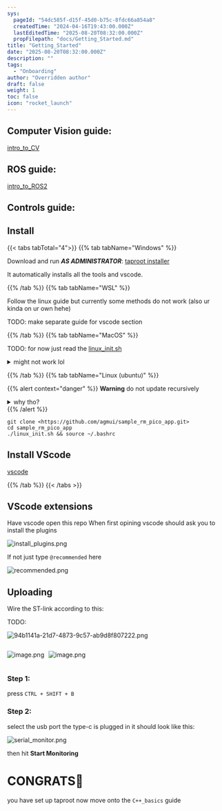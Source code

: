 ```yaml
---
sys:
  pageId: "54dc585f-d15f-45d0-b75c-8fdc66a854a8"
  createdTime: "2024-04-16T19:43:00.000Z"
  lastEditedTime: "2025-08-20T08:32:00.000Z"
  propFilepath: "docs/Getting_Started.md"
title: "Getting_Started"
date: "2025-08-20T08:32:00.000Z"
description: ""
tags:
  - "Onboarding"
author: "Overridden author"
draft: false
weight: 1
toc: false
icon: "rocket_launch"
---
```


## Computer Vision guide:

[intro_to_CV](https://agmui.github.io/notion2hugo_test/docs/guides/intro_to_cv/cv_setup/)

## ROS guide:

[intro_to_ROS2](https://agmui.github.io/notion2hugo_test/docs/guides/intro_to_ros2/getting-started-with-ros2/)

## Controls guide:

## Install

{{< tabs tabTotal="4">}}
{{% tab tabName="Windows" %}}

Download and run _**AS ADMINISTRATOR**_: [taproot installer](https://github.com/Thornbots/TeachingFreshies/releases/tag/1.0)

It automatically installs all the tools and vscode.

{{% /tab %}}
{{% tab tabName="WSL" %}}

Follow the linux guide but currently some methods do not work (also ur kinda on ur own hehe)

TODO: make separate guide for vscode section

{{% /tab %}}
{{% tab tabName="MacOS" %}}

TODO: for now just read the [linux_init.sh](https://github.com/agmui/sample_rm_pico_app/blob/main/linux_init.sh)

<details>
<summary>might not work lol</summary>

`brew install libusb pkg-config`

Next install: [vscode](https://code.visualstudio.com/Download)

</details>

{{% /tab %}}
{{% tab tabName="Linux (ubuntu)" %}}

{{% alert context="danger" %}}
**Warning** do not update recursively
<details>
<summary>why tho?</summary>
There are some submodules that may go on for a while (like tinyusb) and I highly
recommend you don't need to get them.
If you want to see what submodules I update just look in `linux_init.sh`
</details>
{{% /alert %}}

```shell
git clone <https://github.com/agmui/sample_rm_pico_app.git>
cd sample_rm_pico_app
./linux_init.sh && source ~/.bashrc
```

## Install VScode

[vscode](https://code.visualstudio.com/Download)

{{% /tab %}}
{{< /tabs >}}

## VScode extensions

Have vscode open this repo
When first opining vscode should ask you to install the plugins

![install_plugins.png](https://prod-files-secure.s3.us-west-2.amazonaws.com/d518164a-d88e-44d1-a4ee-3adb3bd8bce0/89bd30f0-1825-4e77-867b-0a41ce370880/install_plugins.png?X-Amz-Algorithm=AWS4-HMAC-SHA256&X-Amz-Content-Sha256=UNSIGNED-PAYLOAD&X-Amz-Credential=ASIAZI2LB466YVP6BMSC%2F20250922%2Fus-west-2%2Fs3%2Faws4_request&X-Amz-Date=20250922T013836Z&X-Amz-Expires=3600&X-Amz-Security-Token=IQoJb3JpZ2luX2VjEJn%2F%2F%2F%2F%2F%2F%2F%2F%2F%2FwEaCXVzLXdlc3QtMiJGMEQCIAQwlQo0dY2F6c8SGKOty8rkxTdGK7Ik3TNL6pzRVvtjAiBgoesHtKVsEP7S69yrIPR7I%2Fi6oETerFBQwv1cDdApiSr%2FAwgiEAAaDDYzNzQyMzE4MzgwNSIM8TW4fJZHXn3EJnN9KtwDJhd7czTzE3qWI%2FnAv89SzoiGlUeKY1lw4biZQOwLe%2FR%2Bi4HJToeNELdv11bv61nnT9oPYs23IN7mF%2BpEp8EWY5GAr%2FUvjtBYsR%2BO3nMDiFkU%2FJcyiniJIxBohno6gGXpiK40FpcBHZV%2BFcBlQ6R1zoXHgCkSf2FDLoWP0vQNoz8Aa793HHGdF6XsYCxmr4MtIHLpFam1KDoRWeWV5SwSHLi6gYrfGCOu5HyGkDQnGVaawNRUcV2ozlK4V1ux1cndeTiwRJ9EST2OK2N6cu5eQryhCJp4OQGYIeIr5vVhjqyXXIdc4R7MvNClms2o4YmmWlEnjsikm9HwmHMsIkmxnf%2Fv3wJJs3X0WQ%2Fsx5sPGN4X8YV1WADEaxf%2FHLRBQcFtyk63ejwlnw0nUiOsB8xCEZAPIOXsk2dolQcDbWiBa6R%2BnrgXJk32KVBOf3OSP1IFM9uOq1OkqSeVfNxX8oZq%2BqUv5kR1jZLqOh%2FVANoKzInF5nDkQoECk4z3moqb7b6b4%2BYjpdDZyJe6soIde39iKTWFCUJ5OcRPf%2FLiL%2FVIK470Pb6wSx2D%2B08odOWgjrNwnwW%2BWkUq%2Bn%2BxLuBxo77%2FQxhHl9Mzn2aPj8Shnhe3pETdDE0yPddbt5uLcGYw98XCxgY6pgHDaaCcbynOl2YUNIFCh14T0WKeZFIVI06%2Fuzx%2Bc9jWeEHFRC0%2B2JSRXyETDpURp7Z5IFg9U%2BQTMx1CFouD696HfsibQDJQhME3K%2FQZwNjthEXrR0%2F2HKoycbVags4IwWaKnVErE30Uof8cApMvkiFnvkkiVr0deLI%2FfLWWVZSFa1BCoBDR0N2ckJclEDREzYweLw4qBIapCDiZxj6LAzCyjwRH9mCk&X-Amz-Signature=119bd052a89debb6e53e85676b347d2b4591fbe1747ba95ce0d57725f3505d2b&X-Amz-SignedHeaders=host&x-amz-checksum-mode=ENABLED&x-id=GetObject)

If not just type `@recommended` here  

![recommended.png](https://prod-files-secure.s3.us-west-2.amazonaws.com/d518164a-d88e-44d1-a4ee-3adb3bd8bce0/61e661e9-5d85-4dfc-be0d-8d2097a5e793/recommended.png?X-Amz-Algorithm=AWS4-HMAC-SHA256&X-Amz-Content-Sha256=UNSIGNED-PAYLOAD&X-Amz-Credential=ASIAZI2LB466YVP6BMSC%2F20250922%2Fus-west-2%2Fs3%2Faws4_request&X-Amz-Date=20250922T013836Z&X-Amz-Expires=3600&X-Amz-Security-Token=IQoJb3JpZ2luX2VjEJn%2F%2F%2F%2F%2F%2F%2F%2F%2F%2FwEaCXVzLXdlc3QtMiJGMEQCIAQwlQo0dY2F6c8SGKOty8rkxTdGK7Ik3TNL6pzRVvtjAiBgoesHtKVsEP7S69yrIPR7I%2Fi6oETerFBQwv1cDdApiSr%2FAwgiEAAaDDYzNzQyMzE4MzgwNSIM8TW4fJZHXn3EJnN9KtwDJhd7czTzE3qWI%2FnAv89SzoiGlUeKY1lw4biZQOwLe%2FR%2Bi4HJToeNELdv11bv61nnT9oPYs23IN7mF%2BpEp8EWY5GAr%2FUvjtBYsR%2BO3nMDiFkU%2FJcyiniJIxBohno6gGXpiK40FpcBHZV%2BFcBlQ6R1zoXHgCkSf2FDLoWP0vQNoz8Aa793HHGdF6XsYCxmr4MtIHLpFam1KDoRWeWV5SwSHLi6gYrfGCOu5HyGkDQnGVaawNRUcV2ozlK4V1ux1cndeTiwRJ9EST2OK2N6cu5eQryhCJp4OQGYIeIr5vVhjqyXXIdc4R7MvNClms2o4YmmWlEnjsikm9HwmHMsIkmxnf%2Fv3wJJs3X0WQ%2Fsx5sPGN4X8YV1WADEaxf%2FHLRBQcFtyk63ejwlnw0nUiOsB8xCEZAPIOXsk2dolQcDbWiBa6R%2BnrgXJk32KVBOf3OSP1IFM9uOq1OkqSeVfNxX8oZq%2BqUv5kR1jZLqOh%2FVANoKzInF5nDkQoECk4z3moqb7b6b4%2BYjpdDZyJe6soIde39iKTWFCUJ5OcRPf%2FLiL%2FVIK470Pb6wSx2D%2B08odOWgjrNwnwW%2BWkUq%2Bn%2BxLuBxo77%2FQxhHl9Mzn2aPj8Shnhe3pETdDE0yPddbt5uLcGYw98XCxgY6pgHDaaCcbynOl2YUNIFCh14T0WKeZFIVI06%2Fuzx%2Bc9jWeEHFRC0%2B2JSRXyETDpURp7Z5IFg9U%2BQTMx1CFouD696HfsibQDJQhME3K%2FQZwNjthEXrR0%2F2HKoycbVags4IwWaKnVErE30Uof8cApMvkiFnvkkiVr0deLI%2FfLWWVZSFa1BCoBDR0N2ckJclEDREzYweLw4qBIapCDiZxj6LAzCyjwRH9mCk&X-Amz-Signature=be4af20457af65fe90671c43db675e4f5004cae9080d4efed0ec208b564e388a&X-Amz-SignedHeaders=host&x-amz-checksum-mode=ENABLED&x-id=GetObject)

## Uploading

Wire the ST-link according to this:

TODO:

![94b1141a-21d7-4873-9c57-ab9d8f807222.png](https://prod-files-secure.s3.us-west-2.amazonaws.com/d518164a-d88e-44d1-a4ee-3adb3bd8bce0/e5fad17d-ab82-4300-9f4c-505ab4b1202c/94b1141a-21d7-4873-9c57-ab9d8f807222.png?X-Amz-Algorithm=AWS4-HMAC-SHA256&X-Amz-Content-Sha256=UNSIGNED-PAYLOAD&X-Amz-Credential=ASIAZI2LB466YVP6BMSC%2F20250922%2Fus-west-2%2Fs3%2Faws4_request&X-Amz-Date=20250922T013836Z&X-Amz-Expires=3600&X-Amz-Security-Token=IQoJb3JpZ2luX2VjEJn%2F%2F%2F%2F%2F%2F%2F%2F%2F%2FwEaCXVzLXdlc3QtMiJGMEQCIAQwlQo0dY2F6c8SGKOty8rkxTdGK7Ik3TNL6pzRVvtjAiBgoesHtKVsEP7S69yrIPR7I%2Fi6oETerFBQwv1cDdApiSr%2FAwgiEAAaDDYzNzQyMzE4MzgwNSIM8TW4fJZHXn3EJnN9KtwDJhd7czTzE3qWI%2FnAv89SzoiGlUeKY1lw4biZQOwLe%2FR%2Bi4HJToeNELdv11bv61nnT9oPYs23IN7mF%2BpEp8EWY5GAr%2FUvjtBYsR%2BO3nMDiFkU%2FJcyiniJIxBohno6gGXpiK40FpcBHZV%2BFcBlQ6R1zoXHgCkSf2FDLoWP0vQNoz8Aa793HHGdF6XsYCxmr4MtIHLpFam1KDoRWeWV5SwSHLi6gYrfGCOu5HyGkDQnGVaawNRUcV2ozlK4V1ux1cndeTiwRJ9EST2OK2N6cu5eQryhCJp4OQGYIeIr5vVhjqyXXIdc4R7MvNClms2o4YmmWlEnjsikm9HwmHMsIkmxnf%2Fv3wJJs3X0WQ%2Fsx5sPGN4X8YV1WADEaxf%2FHLRBQcFtyk63ejwlnw0nUiOsB8xCEZAPIOXsk2dolQcDbWiBa6R%2BnrgXJk32KVBOf3OSP1IFM9uOq1OkqSeVfNxX8oZq%2BqUv5kR1jZLqOh%2FVANoKzInF5nDkQoECk4z3moqb7b6b4%2BYjpdDZyJe6soIde39iKTWFCUJ5OcRPf%2FLiL%2FVIK470Pb6wSx2D%2B08odOWgjrNwnwW%2BWkUq%2Bn%2BxLuBxo77%2FQxhHl9Mzn2aPj8Shnhe3pETdDE0yPddbt5uLcGYw98XCxgY6pgHDaaCcbynOl2YUNIFCh14T0WKeZFIVI06%2Fuzx%2Bc9jWeEHFRC0%2B2JSRXyETDpURp7Z5IFg9U%2BQTMx1CFouD696HfsibQDJQhME3K%2FQZwNjthEXrR0%2F2HKoycbVags4IwWaKnVErE30Uof8cApMvkiFnvkkiVr0deLI%2FfLWWVZSFa1BCoBDR0N2ckJclEDREzYweLw4qBIapCDiZxj6LAzCyjwRH9mCk&X-Amz-Signature=5ee28f6e25d26ecc933e94085d4e623ea4a86b253dcbb7a0baf68a540e53a598&X-Amz-SignedHeaders=host&x-amz-checksum-mode=ENABLED&x-id=GetObject)

<div style="display: flex;flex-direction: row; column-gap:10px; justify-content: left;">
<div>

![image.png](https://prod-files-secure.s3.us-west-2.amazonaws.com/d518164a-d88e-44d1-a4ee-3adb3bd8bce0/210ecb78-1116-4d7b-b9b7-2292f66fa2c2/image.png?X-Amz-Algorithm=AWS4-HMAC-SHA256&X-Amz-Content-Sha256=UNSIGNED-PAYLOAD&X-Amz-Credential=ASIAZI2LB4665YJAWXBY%2F20250922%2Fus-west-2%2Fs3%2Faws4_request&X-Amz-Date=20250922T013838Z&X-Amz-Expires=3600&X-Amz-Security-Token=IQoJb3JpZ2luX2VjEJn%2F%2F%2F%2F%2F%2F%2F%2F%2F%2FwEaCXVzLXdlc3QtMiJHMEUCIG79OgnIyxllrTM65GsWNadBIhIkV%2FPLeaK9a5%2F%2BoBhpAiEAxqHBb0CdrD6G2KgYHXM%2BLkVYAwkyGPwif2ofdYeBu90q%2FwMIIhAAGgw2Mzc0MjMxODM4MDUiDCa4mEF5Ow3uP8GmsSrcA77geRsizbc1ejm24KvuHnVP5tcErbrJebl%2BUz4Voh8IZJzBqE%2F3uhYGj0I4Y31RCnavwDvlNFgAtg%2BnMwvwt567GHGaDB8HMP%2Fskg2piB6G9YiC0%2Bb%2BE%2BlIKZQMhhc9jmvCcHQWjlNBrQ4QeKtUVliKYxOFhs16lrU8j2CNm8%2F5bUpFxZjX8ZLjSMQ05E5FgOhPVrNTLQr2u2wiQCLA%2BdqYBhpWJvgsahP%2BITkr1jOrqpGx%2FBKU30RdCze%2BxSDGd2eQ2O7FpC9R%2FByY8uHez102TbQNx43HRMox9OdMcTQPo2%2B6JoKYU6rCfZwzW1KzLMjJdzmu5ZZDlIt0p0cakiC10vzMJRr83c0cOuwMyuNMoIBbtNEwWxdtL834TTbwtbKdmp4bypCLnRUmMIAvnKTJsbuAXucnTEHhj5EpTfFRSTPrORFl3TNSlZAvRtxznWxpI1P4e8A5AFtne17w%2Blh%2BqSMXi%2BqUkDNcDvKNika0YCFBBuZ9w8mLC0MB17TBgwntT00%2BtOEnakPAudWFBLBXYHMTO76t%2BP6EEKXwjT5mkV%2FVOofFWiFzaYHlI6nWGEb5ABs%2BGzgU34C6DrY6Mk5FRhcTvjGvI0tbXbqMjIG8HfJXxLDk2QcMoKmkMMHEwsYGOqUB6m%2BczinMSkZCKK%2FPqIr5DiR0buO9tGNqywMssWk4S6fx8LKg9uSmgmF78mYLYKU9DKfYqzm%2B2w81YB86kQQVQgxIrIlaVOEglhweUoGY5LQxYuILZKlIILBhskj5YUmBtYclMPMjpggje%2B451Z8ApzPFq9EfEinyn4dQ9acyTFqc8Ra9zJnFi6yZTa04ZkJmRE4Aoz5lLi04GZGhPPLl2YqIECml&X-Amz-Signature=25f64a8c098543df38f207c9503925b1aef2f4786aa562240f3e0c8e96437b47&X-Amz-SignedHeaders=host&x-amz-checksum-mode=ENABLED&x-id=GetObject)

</div>
<div>

![image.png](https://prod-files-secure.s3.us-west-2.amazonaws.com/d518164a-d88e-44d1-a4ee-3adb3bd8bce0/33a0fd0f-8ca6-4a86-8e09-26e95ded1fff/image.png?X-Amz-Algorithm=AWS4-HMAC-SHA256&X-Amz-Content-Sha256=UNSIGNED-PAYLOAD&X-Amz-Credential=ASIAZI2LB466WXTEBPLO%2F20250922%2Fus-west-2%2Fs3%2Faws4_request&X-Amz-Date=20250922T013838Z&X-Amz-Expires=3600&X-Amz-Security-Token=IQoJb3JpZ2luX2VjEJn%2F%2F%2F%2F%2F%2F%2F%2F%2F%2FwEaCXVzLXdlc3QtMiJHMEUCIDbBwkrTwAvMFWQhwUEuj%2FYFyp9wAJeK96VwaD86fWBFAiEA%2FbOE%2FZ7SFjAOp2AjORYAlHWqgdXhi%2Bkmz%2F5lTO6JDTcq%2FwMIIhAAGgw2Mzc0MjMxODM4MDUiDO86sai2w5sseR5wnyrcA1nKqyDj7Sk8B8pcncl66qDXOFk%2FFu%2FBp8bFR8kRTsQPo8Gjm1HqBFm4vMl921337E0aoHV3wLOVvwlD787F%2BydL9xqirfltpTfbWcNksWUoR50gd7IMCAQLoLksz8HxKwSAdlCoMry90sv%2Folg86KiOF7ycvMUIemkArcbTxhbjmGkYAYrkUWn1WGkOz9jmiS5uLlpWNJkbrmRTP3uCDrTA7awVb7BHPo9wpd3w5rx81T6PLO55%2B9xiP%2F8A9AhzVtQLRMPQpIomBC%2Fkm2igGxnHfeU8JyS0Pi6kpNW9kJ5z7%2FVU0dyAj8G07N60BTLyOu9eGn8LylNkUMFoRa0sZ3cEydKXWnMMdBOx5tTMD2upx1V14HtdQIVOeRscMe23hE6VXajrhGIWMZs91dVv2iuhfUKr%2B7q6gaBSss7DhqPyoUjCfzpgLGORckEvLhZPqe%2B25UkBoBVejqw8D7SHMyG6nAlbpCoyacZuS20mqtX3mpmC3hn4ySAitFt9%2FBm8p%2FlN2mkV49tHs1UIP5wa3xEKwEe8DlkV%2F0R5SQMVFgi6g0FGNf%2Bx0hhFTgHZ9ifNO0kkZmF0ccs19uMceQ58hhXWQaS76XGEt26yXBiqLJT08W25j%2FijPAV7zEpwMN%2FEwsYGOqUB3DyhMxkrl15eb7utbNasbYCOrtAaxdTls5iX%2FpHfyxzzW6wH7V8VyVa3suTINK5OFG7U83ECCr2caat6nI2enpCm09oKKwcjse5E5gWCew%2BKKH1HPcXMhPI9qRS2b3vnUBCgBatQ85vd%2B8scDrmSQeEZWx7N232D9tb0ala%2F7lcASEwNWNvJobhxx6nrc6mbabEPloQwNMmz9NKFWZeuF7N2fXME&X-Amz-Signature=615ed575b5188b2fa58ef1c586bb3f2e3fba5f4db5d9c90de6ee1050d37ba518&X-Amz-SignedHeaders=host&x-amz-checksum-mode=ENABLED&x-id=GetObject)

</div>
</div>

### Step 1:

press `CTRL + SHIFT + B`

### Step 2:

select the usb port the type-c is plugged in it should look like this:

![serial_monitor.png](https://prod-files-secure.s3.us-west-2.amazonaws.com/d518164a-d88e-44d1-a4ee-3adb3bd8bce0/f03f4774-05d4-4393-b6a0-d5efb6d315ab/serial_monitor.png?X-Amz-Algorithm=AWS4-HMAC-SHA256&X-Amz-Content-Sha256=UNSIGNED-PAYLOAD&X-Amz-Credential=ASIAZI2LB466YVP6BMSC%2F20250922%2Fus-west-2%2Fs3%2Faws4_request&X-Amz-Date=20250922T013836Z&X-Amz-Expires=3600&X-Amz-Security-Token=IQoJb3JpZ2luX2VjEJn%2F%2F%2F%2F%2F%2F%2F%2F%2F%2FwEaCXVzLXdlc3QtMiJGMEQCIAQwlQo0dY2F6c8SGKOty8rkxTdGK7Ik3TNL6pzRVvtjAiBgoesHtKVsEP7S69yrIPR7I%2Fi6oETerFBQwv1cDdApiSr%2FAwgiEAAaDDYzNzQyMzE4MzgwNSIM8TW4fJZHXn3EJnN9KtwDJhd7czTzE3qWI%2FnAv89SzoiGlUeKY1lw4biZQOwLe%2FR%2Bi4HJToeNELdv11bv61nnT9oPYs23IN7mF%2BpEp8EWY5GAr%2FUvjtBYsR%2BO3nMDiFkU%2FJcyiniJIxBohno6gGXpiK40FpcBHZV%2BFcBlQ6R1zoXHgCkSf2FDLoWP0vQNoz8Aa793HHGdF6XsYCxmr4MtIHLpFam1KDoRWeWV5SwSHLi6gYrfGCOu5HyGkDQnGVaawNRUcV2ozlK4V1ux1cndeTiwRJ9EST2OK2N6cu5eQryhCJp4OQGYIeIr5vVhjqyXXIdc4R7MvNClms2o4YmmWlEnjsikm9HwmHMsIkmxnf%2Fv3wJJs3X0WQ%2Fsx5sPGN4X8YV1WADEaxf%2FHLRBQcFtyk63ejwlnw0nUiOsB8xCEZAPIOXsk2dolQcDbWiBa6R%2BnrgXJk32KVBOf3OSP1IFM9uOq1OkqSeVfNxX8oZq%2BqUv5kR1jZLqOh%2FVANoKzInF5nDkQoECk4z3moqb7b6b4%2BYjpdDZyJe6soIde39iKTWFCUJ5OcRPf%2FLiL%2FVIK470Pb6wSx2D%2B08odOWgjrNwnwW%2BWkUq%2Bn%2BxLuBxo77%2FQxhHl9Mzn2aPj8Shnhe3pETdDE0yPddbt5uLcGYw98XCxgY6pgHDaaCcbynOl2YUNIFCh14T0WKeZFIVI06%2Fuzx%2Bc9jWeEHFRC0%2B2JSRXyETDpURp7Z5IFg9U%2BQTMx1CFouD696HfsibQDJQhME3K%2FQZwNjthEXrR0%2F2HKoycbVags4IwWaKnVErE30Uof8cApMvkiFnvkkiVr0deLI%2FfLWWVZSFa1BCoBDR0N2ckJclEDREzYweLw4qBIapCDiZxj6LAzCyjwRH9mCk&X-Amz-Signature=5437b4306e75220eab667883ed7cf6078bbd4c4e465231f3da6c5a011d867774&X-Amz-SignedHeaders=host&x-amz-checksum-mode=ENABLED&x-id=GetObject)

then hit **Start Monitoring**

# CONGRATS🎉

you have set up taproot now move onto the `C++_basics` guide
